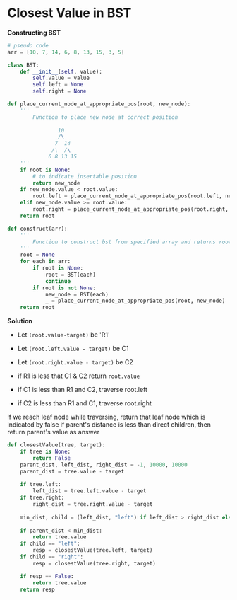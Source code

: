 # Closest Value in BST

**Constructing BST**

```python
# pseudo code
arr = [10, 7, 14, 6, 8, 13, 15, 3, 5]

class BST:
    def __init__(self, value):
        self.value = value
        self.left = None
        self.right = None

def place_current_node_at_appropriate_pos(root, new_node):
    ''' 
        Function to place new node at correct position
    
                10
                /\
               7  14
              /\  /\
             6 8 13 15
    '''
    if root is None:
        # to indicate insertable position
        return new_node
    if new_node.value < root.value:
        root.left = place_current_node_at_appropriate_pos(root.left, new_node)
    elif new_node.value >= root.value:
        root.right = place_current_node_at_appropriate_pos(root.right, new_node)
    return root

def construct(arr):
    '''
        Function to construct bst from specified array and returns root element
    '''
    root = None
    for each in arr:
        if root is None:
            root = BST(each)
            continue
        if root is not None:
            new_node = BST(each)
            _ = place_current_node_at_appropriate_pos(root, new_node)
    return root

```

**Solution**
- Let `(root.value-target)` be 'R1'
- Let `(root.left.value - target)` be C1
- Let `(root.right.value - target)` be C2

- if R1 is less that C1 & C2 return `root.value`
- if C1 is less than R1 and C2, traverse root.left
- if C2 is less than R1 and C1, traverse root.right

if we reach leaf node while traversing, return that leaf node which is indicated by false
if parent's distance is less than direct children, then return parent's value as answer

```Python
def closestValue(tree, target):
    if tree is None:
        return False
    parent_dist, left_dist, right_dist = -1, 10000, 10000
    parent_dist = tree.value - target
    
    if tree.left:
        left_dist = tree.left.value - target
    if tree.right:
        right_dist = tree.right.value - target
    
    min_dist, child = (left_dist, "left") if left_dist > right_dist else (right_dist, "right")
    
    if parent_dist < min_dist:
        return tree.value
    if child == "left":
        resp = closestValue(tree.left, target)
    if child == "right":
        resp = closestValue(tree.right, target)

    if resp == False:
        return tree.value
    return resp

```